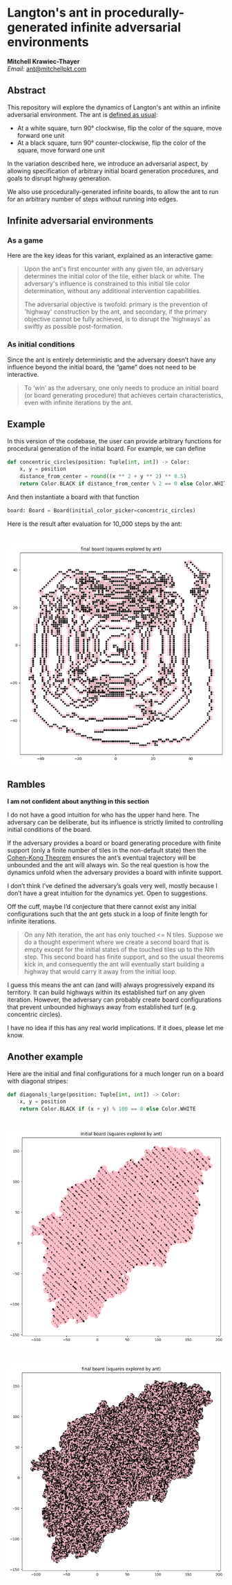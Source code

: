 # Langton's ant in procedurally-generated infinite adversarial environments

**Mitchell Krawiec-Thayer**  
_Email:_ ant@mitchellpkt.com

## Abstract

This repository will explore the dynamics of Langton's ant within an infinite adversarial environment. The ant
is [defined as usual](https://web.archive.org/web/20230517163551/https://en.wikipedia.org/wiki/Langton%27s_ant):

+ At a white square, turn 90° clockwise, flip the color of the square, move forward one unit
+ At a black square, turn 90° counter-clockwise, flip the color of the square, move forward one unit

In the variation described here, we introduce an adversarial aspect, by allowing specification of arbitrary initial
board generation procedures, and goals to disrupt highway generation.

We also use procedurally-generated infinite boards, to allow the ant to run for an arbitrary number of steps without
running into edges.

## Infinite adversarial environments

### As a game

Here are the key ideas for this variant, explained as an interactive game:
> Upon the ant's first encounter with any given tile, an adversary determines the initial color of the tile, either
> black or white. The adversary's influence is constrained to this initial tile color determination, without any
> additional intervention capabilities.
>
> The adversarial objective is twofold: primary is the prevention of 'highway' construction by the ant, and secondary,
> if the primary objective cannot be fully achieved, is to disrupt the 'highways' as swiftly as possible post-formation.

### As initial conditions

Since the ant is entirely deterministic and the adversary doesn’t have any influence beyond the initial board, the
“game” does not need to be interactive.

> To ‘win’ as the adversary, one only needs to produce an initial board (or board
> generating procedure) that achieves certain characteristics, even with infinite iterations by the ant.

## Example

In this version of the codebase, the user can provide arbitrary functions for procedural generation of the initial
board. For example, we can define

```python
def concentric_circles(position: Tuple[int, int]) -> Color:
    x, y = position
    distance_from_center = round((x ** 2 + y ** 2) ** 0.5)
    return Color.BLACK if distance_from_center % 2 == 0 else Color.WHITE
```

And then instantiate a board with that function

```python
board: Board = Board(initial_color_picker=concentric_circles)
```

Here is the result after evaluation for 10_000 steps by the ant:

# ![concentric circles](images/concentric_1.png)

## Rambles

**I am not confident about anything in this section**

I do not have a good intuition for who has the upper hand here. The adversary can be deliberate, but its influence is
strictly limited to controlling initial conditions of the board.

If the adversary provides a board or board generating procedure with finite support (only a finite number of tiles in
the non-default state) then the [Cohen-Kong Theorem](https://lucasschuermann.com/writing/langtons-ant) ensures the ant’s
eventual trajectory will be unbounded and the ant will always win. So the real question is how the dynamics unfold when
the adversary provides a board with infinite support.

I don’t think I’ve defined the adversary’s goals very well, mostly because I don’t have a great intuition for the
dynamics yet. Open to suggestions.

Off the cuff, maybe I’d conjecture that there cannot exist any initial configurations such that the ant gets stuck in a
loop of finite length for infinite iterations.

> On any Nth iteration, the ant has only touched <= N tiles. Suppose we do a thought experiment where we create a second
> board that is empty except for the initial states of the touched tiles up to the Nth step. This second board has
> finite
> support, and so the usual theorems kick in, and consequently the ant will eventually start building a highway that
> would
> carry it away from the initial loop.

I guess this means the ant can (and will) always progressively expand its territory. It can build highways within its
established turf on any given iteration. However, the adversary can probably create board configurations that prevent
unbounded highways away from established turf (e.g. concentric circles).

I have no idea if this has any real world implications. If it does, please let me know.

## Another example

Here are the initial and final configurations for a much longer run on a board with diagonal stripes:

```python
def diagonals_large(position: Tuple[int, int]) -> Color:
    x, y = position
    return Color.BLACK if (x + y) % 100 == 0 else Color.WHITE
```

# ![diagonals](images/diagonals_in_1.png)

# ![diagonals](images/diagonals_out_1.png)